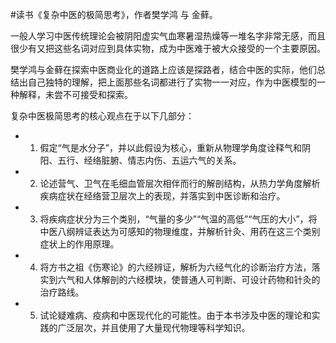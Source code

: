 \#读书《复杂中医的极简思考》，作者樊学鸿 与 金藓。

一般人学习中医传统理论会被阴阳虚实气血寒暑湿热燥等一堆名字非常无感，而且很少有又把这些名词对应到具体实物，成为中医难于被大众接受的一个主要原因。

樊学鸿与金藓在探索中医商业化的道路上应该是探路者，结合中医的实际，他们总结出自己独特的理解，把上面那些名词都进行了实物一一对应，作为中医模型的一种解释，未尝不可接受和探索。

复杂中医极简思考的核心观点在于以下几部分：
 - 1. 假定“气是水分子”，并以此假设为核心，重新从物理学角度诠释气和阴阳、五行、经络脏腑、情志内伤、五运六气的关系。 
 - 2. 论述营气、卫气在毛细血管层次相伴而行的解剖结构，从热力学角度解析疾病症状在经络营卫层次上的表现，并落实到中医诊断和治疗。
 - 3. 将疾病症状分为三个类别，“气量的多少”“气温的高低”“气压的大小”，将中医八纲辨证表达为可感知的物理维度，并解析针灸、用药在这三个类别症状上的作用原理。
 - 4. 将方书之祖《伤寒论》的六经辨证，解析为六经气化的诊断治疗方法，落实到六气和人体解剖的六经模块，使普通人可判断、可设计药物和针灸的治疗路线。
 - 5. 试论疑难病、疫病和中医现代化的可能性。由于本书涉及中医的理论和实践的广泛层次，并且使用了大量现代物理等科学知识。

 